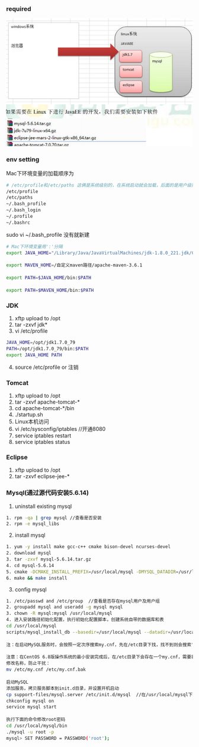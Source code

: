 ### required
![](./images/learn-19.png)

### env setting

Mac下环境变量的加载顺序为

```bash
# /etc/profile和/etc/paths 这俩是系统级别的，在系统启动就会加载，后面的是用户级别的，一般首次配置环境变量，会新建.bash_profile文件，在里面进行PATH的配置，当系统读取到了.bash_profile文件后就终止读取了，如果没有找到这个文件就会继续向下读取
/etc/profile
/etc/paths
~/.bash_profile
~/.bash_login
~/.profile
~/.bashrc
```

sudo vi ~/.bash_profile 没有就新建

```bash
# Mac下环境变量用':'分隔
export JAVA_HOME="/Library/Java/JavaVirtualMachines/jdk-1.8.0_221.jdk/Contents/Home"

export MAVEN_HOME=/自定义maven路径/apache-maven-3.6.1

export PATH=$JAVA_HOME/bin:$PATH

export PATH=$MAVEN_HOME/bin:$PATH
```

### JDK

1. xftp upload to /opt
2. tar -zxvf jdk*
3. vi /etc/profile
```bash
JAVA_HOME=/opt/jdk1.7.0_79
PATH=/opt/jdk1.7.0_79/bin:$PATH
export JAVA_HOME PATH
```
4. source /etc/profile or 注销

### Tomcat
1. xftp upload to /opt
2. tar -zxvf apache-tomcat-*
3. cd apache-tomcat-*/bin
4. ./startup.sh
5. Linux本机访问
6. vi /etc/sysconfig/iptables    //开通8080
7. service iptables restart
8. service iptables status

### Eclipse
1. xftp upload to /opt
2. tar -zxvf eclipse-jee-*

### Mysql(通过源代码安装5.6.14)
1. uninstall existing mysql
```bash
1. rpm -qa | grep mysql //查看是否安装
2. rpm -e mysql_libs
```
2. install mysql
```bash
1. yum -y install make gcc-c++ cmake bison-devel ncurses-devel
2. download mysql
3. tar -zxvf mysql-5.6.14.tar.gz
4. cd mysql-5.6.14
5. cmake -DCMAKE_INSTALL_PREFIX=/usr/local/mysql -DMYSQL_DATADIR=/usr/local/mysql/data -DSYSCONFDIR=/etc -DWITH_MYISAM_STORAGE_ENGINE=1 -DWITH_INNOBASE_STORAGE_ENGINE=1 -DWITH_MEMORY_STORAGE_ENGINE=1 -DWITH_READLINE=1 -DMYSQL_UNIX_ADDR=/var/lib/mysql/mysql.sock -DMYSQL_TCP_PORT=3306 -DENABLED_LOCAL_INFILE=1 -DWITH_PARTITION_STORAGE_ENGINE=1 -DEXTRA_CHARSETS=all -DDEFAULT_CHARSET=utf8 -DDEFAULT_COLLATION=utf8_general_ci
6. make && make install
```
3. config mysql
```bash
1. /etc/passwd and /etc/group  //查看是否存在mysql用户及用户组
2. groupadd mysql and useradd -g mysql mysql
3. chown -R mysql:mysql /usr/local/mysql
4. 进入安装路径初始化配置，执行初始化配置脚本，创建系统自带的数据库和表
cd /usr/local/mysql
scripts/mysql_install_db --basedir=/usr/local/mysql --datadir=/usr/local/mysql/data --user=mysql

注：在启动MySQL服务时，会按照一定次序搜索my.cnf，先在/etc目录下找，找不到则会搜索"$basedir/my.cnf"，在本例中就是 /usr/local/mysql/my.cnf，这是新版MySQL的配置文件的默认位置！

注意：在CentOS 6.8版操作系统的最小安装完成后，在/etc目录下会存在一个my.cnf，需要将此文件更名为其他的名字，如：/etc/my.cnf.bak，否则，该文件会干扰源码安装的MySQL的正确配置，造成无法启动。
修改名称，防止干扰：
mv /etc/my.cnf /etc/my.cnf.bak

启动MySQL
添加服务，拷贝服务脚本到init.d目录，并设置开机启动
cp support-files/mysql.server /etc/init.d/mysql  //在/usr/local/mysql下执行
chkconfig mysql on
service mysql start

执行下面的命令修改root密码
cd /usr/local/mysql/bin
./mysql -u root -p
mysql> SET PASSWORD = PASSWORD('root');
```
